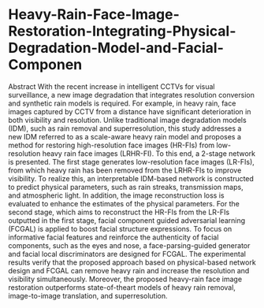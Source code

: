 # Heavy-Rain-Face-Image-Restoration-Integrating-Physical-Degradation-Model-and-Facial-Componen

Abstract
With the recent increase in intelligent CCTVs for visual surveillance, a new image degradation that integrates
resolution conversion and synthetic rain models is required. For example, in heavy rain, face images captured
by CCTV from a distance have significant deterioration in both visibility and resolution. Unlike traditional
image degradation models (IDM), such as rain removal and superresolution, this study addresses a new IDM
referred to as a scale-aware heavy rain model and proposes a method for restoring high-resolution face images
(HR-FIs) from low-resolution heavy rain face images (LRHR-FI). To this end, a 2-stage network is presented.
The first stage generates low-resolution face images (LR-FIs), from which heavy rain has been removed from
the LRHR-FIs to improve visibility. To realize this, an interpretable IDM-based network is constructed to predict
physical parameters, such as rain streaks, transmission maps, and atmospheric light. In addition, the image
reconstruction loss is evaluated to enhance the estimates of the physical parameters. For the second stage, which
aims to reconstruct the HR-FIs from the LR-FIs outputted in the first stage, facial component guided adversarial
learning (FCGAL) is applied to boost facial structure expressions. To focus on informative facial features and
reinforce the authenticity of facial components, such as the eyes and nose, a face-parsing-guided generator and
facial local discriminators are designed for FCGAL. The experimental results verify that the proposed approach
based on physical-based network design and FCGAL can remove heavy rain and increase the resolution and
visibility simultaneously. Moreover, the proposed heavy-rain face image restoration outperforms state-of-theart models of heavy rain removal, image-to-image translation, and superresolution. 
